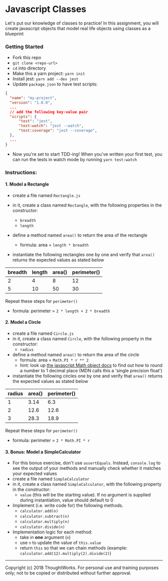 # Javascript Classes

Let's put our knowledge of classes to practice! In this assignment, you will create javascript objects that model real life objects using classes as a blueprint

### Getting Started
- Fork this repo
- `git clone <repo-url>` 
- `cd` into directory
- Make this a yarn project: `yarn init`
- Install jest: `yarn add --dev jest`
- Update `package.json` to have test scripts:
```json
{
  "name": "my-project",
  "version": "1.0.0",
  ...
  // add the following key-value pair
  "scripts": {
      "test": "jest",     
      "test:watch": "jest --watch",
      "test:coverage": "jest --coverage",
  },
  ...
}
```
- Now you're set to start TDD-ing! When you've written your first test, you can run the tests in watch mode by running `yarn test:watch`

### Instructions:

#### 1. Model a Rectangle
- create a file named `Rectangle.js`
- in it, create a class named `Rectangle`, with the following properties in the constructor:
    - `breadth`
    - `length`
- define a method named `area()` to return the area of the rectangle
    - formula: area = `length * breadth`
    
- instantiate the following rectangles one by one and verify that `area()` returns the expected values as stated below

| breadth | length | area() | perimeter() |
|-|-|-|-|
|2|4|8|12|
|5|10|50|30|

Repeat these steps for `perimeter()`
- formula: perimeter = `2 * length + 2 * breadth`

#### 2. Model a Circle
- create a file named `Circle.js`
- in it, create a class named `Circle`, with the following property in the constructor:
    - `radius`
- define a method named `area()` to return the area of the circle
    - formula: area = `Math.PI * r ** 2`
    - hint: look up [the javascript Math object docs](https://developer.mozilla.org/en-US/docs/Web/JavaScript/Reference/Global_Objects/Math) to find out how to round a number to 1 decimal place (MDN calls this a 'single precision float')
- instantiate the following circles one by one and verify that `area()` returns the expected values as stated below

| radius | area() | perimeter() |
|-|-|-|
|1|3.14|6.3|
|2|12.6|12.6|
|3|28.3|18.9|

Repeat these steps for `perimeter()`
- formula: perimeter = `2 * Math.PI * r`

#### 3. Bonus: Model a SimpleCalculator
- For this bonus exercise, don't use `assertEquals`. Instead, `console.log` to see the output of your methods and manually check whether it matches your expected values
- create a file named `SimpleCalculator`
- in it, create a class named `SimpleCalculator`, with the following property in the constructor:
    - `value` (this will be the starting value). If no argument is supplied during instantiation, value should default to 0
- Implement (i.e. write code for) the following methods.
    - `calculator.add(n)`
    - `calculator.subtract(n)`
    - `calculator.multiply(n)`
    - `calculator.divide(n)`
- Implementation logic for each method: 
    - take in **one** argument (`n`)
    - use `n` to update the value of `this.value`
    - return `this` so that we can chain methods (example: `calculator.add(12).multiply(2).divide(2)`)

---
Copyright (c) 2018 ThoughtWorks. For personal use and training purposes only; not to be copied or distributed without further approval.
